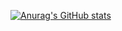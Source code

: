 [![Anurag's GitHub stats](https://github-readme-stats.vercel.app/api?username=guominfang)](https://github.com/anuraghazra/github-readme-stats)

